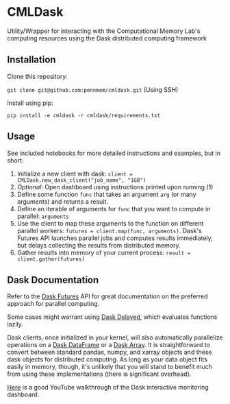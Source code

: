 # CMLDask
Utility/Wrapper for interacting with the Computational Memory Lab's computing resources using the Dask distributed computing framework

## Installation
Clone this repository:

`git clone git@github.com:pennmem/cmldask.git` (Using SSH)

Install using pip:

`pip install -e cmldask -r cmldask/requirements.txt`

## Usage
See included notebooks for more detailed instructions and examples, but in short:
1) Initialize a new client with dask: `client = CMLDask.new_dask_client("job_name", "1GB")`
2) *Optional*: Open dashboard using instructions printed upon running (1)
3) Define some function `func` that takes an argument `arg` (or many arguments) and returns a result.
4) Define an iterable of arguments for `func` that you want to compute in parallel: `arguments`
5) Use the client to map these arguments to the function on different parallel workers: `futures = client.map(func, arguments)`. Dask's Futures API launches parallel jobs and computes results immediately, but delays collecting the results from distributed memory.
6) Gather results into memory of your current process: `result = client.gather(futures)`

## Dask Documentation
Refer to the [Dask Futures](https://docs.dask.org/en/stable/futures.html#) API for great documentation on the preferred approach for parallel computing. 

Some cases might warrant using [Dask Delayed](https://docs.dask.org/en/stable/delayed.html), which evaluates functions lazily.

Dask clients, once initialized in your kernel, will also automatically parallelize operations on a [Dask DataFrame](https://docs.dask.org/en/stable/dataframe.html) or a [Dask Array](https://docs.dask.org/en/stable/array.html). It is straightforward to convert between standard pandas, numpy, and xarray objects and these dask objects for distributed computing. As long as your data object fits easily in memory, though, it's unlikely that you will stand to benefit much from using these implementations (there is significant overhead).

[Here](https://www.youtube.com/watch?v=N_GqzcuGLCY) is a good YouTube walkthrough of the Dask interactive monitoring dashboard.
